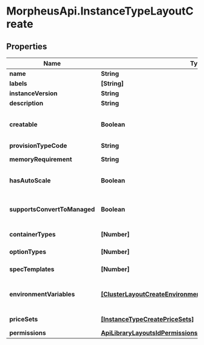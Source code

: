 # MorpheusApi.InstanceTypeLayoutCreate

## Properties

Name | Type | Description | Notes
------------ | ------------- | ------------- | -------------
**name** | **String** | Layout name | 
**labels** | **[String]** |  | [optional] 
**instanceVersion** | **String** | Version of the layout | 
**description** | **String** | Layout description | [optional] 
**creatable** | **Boolean** | Can be used to enable / disable the creatability of the layout. | [optional] [default to true]
**provisionTypeCode** | **String** | Provision type code | 
**memoryRequirement** | **String** | Memory requirement in megabytes | [optional] 
**hasAutoScale** | **Boolean** | Can be used to enable / disable the horizontal scaling. | [optional] [default to false]
**supportsConvertToManaged** | **Boolean** | Can be used to enable / disable the supports convert to managed. | [optional] [default to false]
**containerTypes** | **[Number]** | Array of layout node type IDs | [optional] 
**optionTypes** | **[Number]** | Array of layout option type IDs | [optional] 
**specTemplates** | **[Number]** | Array of layout spec template IDs | [optional] 
**environmentVariables** | [**[ClusterLayoutCreateEnvironmentVariables]**](ClusterLayoutCreateEnvironmentVariables.md) | The environmentVariables parameter is array of env objects | [optional] 
**priceSets** | [**[InstanceTypeCreatePriceSets]**](InstanceTypeCreatePriceSets.md) | Array of price set objects | [optional] 
**permissions** | [**ApiLibraryLayoutsIdPermissionsInstanceTypeLayoutPermissions**](ApiLibraryLayoutsIdPermissionsInstanceTypeLayoutPermissions.md) |  | [optional] 


